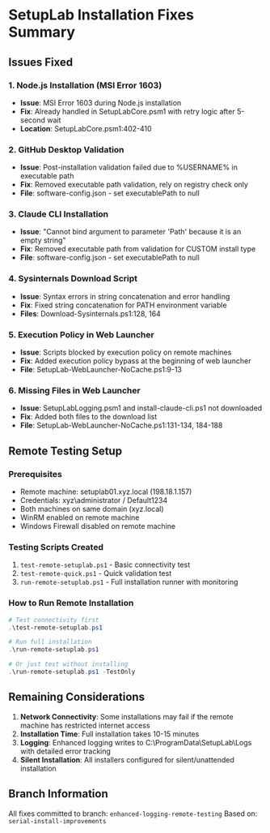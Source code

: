 # SetupLab Installation Fixes Summary

## Issues Fixed

### 1. Node.js Installation (MSI Error 1603)
- **Issue**: MSI Error 1603 during Node.js installation
- **Fix**: Already handled in SetupLabCore.psm1 with retry logic after 5-second wait
- **Location**: SetupLabCore.psm1:402-410

### 2. GitHub Desktop Validation
- **Issue**: Post-installation validation failed due to %USERNAME% in executable path
- **Fix**: Removed executable path validation, rely on registry check only
- **File**: software-config.json - set executablePath to null

### 3. Claude CLI Installation
- **Issue**: "Cannot bind argument to parameter 'Path' because it is an empty string"
- **Fix**: Removed executable path from validation for CUSTOM install type
- **File**: software-config.json - set executablePath to null

### 4. Sysinternals Download Script
- **Issue**: Syntax errors in string concatenation and error handling
- **Fix**: Fixed string concatenation for PATH environment variable
- **Files**: Download-Sysinternals.ps1:128, 164

### 5. Execution Policy in Web Launcher
- **Issue**: Scripts blocked by execution policy on remote machines
- **Fix**: Added execution policy bypass at the beginning of web launcher
- **File**: SetupLab-WebLauncher-NoCache.ps1:9-13

### 6. Missing Files in Web Launcher
- **Issue**: SetupLabLogging.psm1 and install-claude-cli.ps1 not downloaded
- **Fix**: Added both files to the download list
- **File**: SetupLab-WebLauncher-NoCache.ps1:131-134, 184-188

## Remote Testing Setup

### Prerequisites
- Remote machine: setuplab01.xyz.local (198.18.1.157)
- Credentials: xyz\administrator / Default1234
- Both machines on same domain (xyz.local)
- WinRM enabled on remote machine
- Windows Firewall disabled on remote machine

### Testing Scripts Created
1. `test-remote-setuplab.ps1` - Basic connectivity test
2. `test-remote-quick.ps1` - Quick validation test
3. `run-remote-setuplab.ps1` - Full installation runner with monitoring

### How to Run Remote Installation
```powershell
# Test connectivity first
.\test-remote-setuplab.ps1

# Run full installation
.\run-remote-setuplab.ps1

# Or just test without installing
.\run-remote-setuplab.ps1 -TestOnly
```

## Remaining Considerations

1. **Network Connectivity**: Some installations may fail if the remote machine has restricted internet access
2. **Installation Time**: Full installation takes 10-15 minutes
3. **Logging**: Enhanced logging writes to C:\ProgramData\SetupLab\Logs with detailed error tracking
4. **Silent Installation**: All installers configured for silent/unattended installation

## Branch Information
All fixes committed to branch: `enhanced-logging-remote-testing`
Based on: `serial-install-improvements`